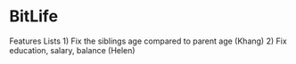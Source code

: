 # BitLife

Features Lists
    1) Fix the siblings age compared to parent age (Khang)
    2) Fix education, salary, balance (Helen)
    
